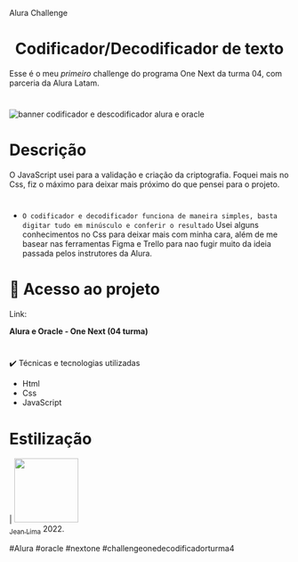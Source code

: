Alura Challenge 
<h1 align="center"> Codificador/Decodificador de texto</h1>

Esse é o meu *primeiro* challenge do programa One Next da turma 04, com parceria da Alura Latam.
#

![banner codificador e descodificador alura e oracle](../codificador-decodificador-main/img/readme.png)
#
# Descrição
O JavaScript usei para a validação e criação da criptografia. Foquei mais no Css, fiz o máximo para deixar mais próximo do que pensei para o projeto.


#
- `O codificador e decodificador funciona de maneira simples, basta digitar tudo em minúsculo e conferir o resultado`
Usei alguns conhecimentos no Css para deixar mais com minha cara, além de me basear nas ferramentas Figma e Trello para nao fugir muito da ideia passada pelos instrutores da Alura.


#
# 📁 Acesso ao projeto
Link:

**Alura e Oracle - One Next (04 turma)**

#
✔️ Técnicas e tecnologias utilizadas

- Html
- Css
- JavaScript

# Estilização

| [<img src="https://avatars.githubusercontent.com/u/110063438?s=400&u=9894012d4c3e8af16bfca2a9e943213a5af2926a&v=4v=4" width=115><br><sub>Jean Lima</sub>](https://github.com/jeancarlosde-lima) 2022.

#Alura #oracle #nextone #challengeonedecodificadorturma4
